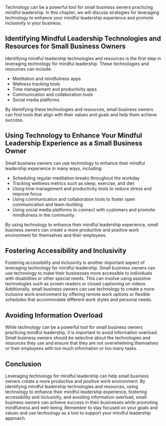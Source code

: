 
Technology can be a powerful tool for small business owners practicing mindful leadership. In this chapter, we will discuss strategies for leveraging technology to enhance your mindful leadership experience and promote inclusivity in your business.

Identifying Mindful Leadership Technologies and Resources for Small Business Owners
-----------------------------------------------------------------------------------

Identifying mindful leadership technologies and resources is the first step in leveraging technology for mindful leadership. These technologies and resources can include:

* Meditation and mindfulness apps
* Wellness tracking tools
* Time management and productivity apps
* Communication and collaboration tools
* Social media platforms

By identifying these technologies and resources, small business owners can find tools that align with their values and goals and help them achieve success.

Using Technology to Enhance Your Mindful Leadership Experience as a Small Business Owner
----------------------------------------------------------------------------------------

Small business owners can use technology to enhance their mindful leadership experience in many ways, including:

* Scheduling regular meditation breaks throughout the workday
* Tracking wellness metrics such as sleep, exercise, and diet
* Using time management and productivity tools to reduce stress and improve focus
* Using communication and collaboration tools to foster open communication and team-building
* Using social media platforms to connect with customers and promote mindfulness in the community.

By using technology to enhance their mindful leadership experience, small business owners can create a more productive and positive work environment for themselves and their employees.

Fostering Accessibility and Inclusivity
---------------------------------------

Fostering accessibility and inclusivity is another important aspect of leveraging technology for mindful leadership. Small business owners can use technology to make their businesses more accessible to individuals with disabilities or other special needs. This can involve using assistive technologies such as screen readers or closed captioning on videos. Additionally, small business owners can use technology to create a more inclusive work environment by offering remote work options or flexible schedules that accommodate different work styles and personal needs.

Avoiding Information Overload
-----------------------------

While technology can be a powerful tool for small business owners practicing mindful leadership, it is important to avoid information overload. Small business owners should be selective about the technologies and resources they use and ensure that they are not overwhelming themselves or their employees with too much information or too many tasks.

Conclusion
----------

Leveraging technology for mindful leadership can help small business owners create a more productive and positive work environment. By identifying mindful leadership technologies and resources, using technology to enhance their mindful leadership experience, fostering accessibility and inclusivity, and avoiding information overload, small business owners can achieve success in their businesses while promoting mindfulness and well-being. Remember to stay focused on your goals and values and use technology as a tool to support your mindful leadership approach.


